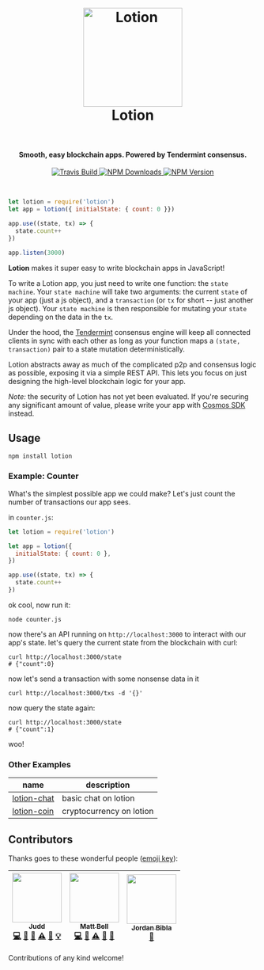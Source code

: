 <h1 align="center">
  <br>
  <a href="https://github.com/keppel/lotion"><img src="https://user-images.githubusercontent.com/1269291/33154609-741d0d46-cfb7-11e7-9381-ac82418e8fdc.jpg" alt="Lotion" width="200"></a>
  <br>
      Lotion
  <br>
  <br>
</h1>

<h4 align="center">Smooth, easy blockchain apps. Powered by Tendermint consensus.</h4>

<p align="center">
  <a href="https://travis-ci.org/keppel/lotion">
    <img src="https://img.shields.io/travis/keppel/lotion/master.svg"
         alt="Travis Build">
  </a>
  <a href="https://www.npmjs.com/package/lotion">
    <img src="https://img.shields.io/npm/dm/lotion.svg"
         alt="NPM Downloads">
  </a>
  <a href="https://www.npmjs.com/package/lotion">
    <img src="https://img.shields.io/npm/v/lotion.svg"
         alt="NPM Version">
  </a>
</p>
<br>

```js
let lotion = require('lotion')
let app = lotion({ initialState: { count: 0 }})

app.use((state, tx) => {
  state.count++
})

app.listen(3000)
```

**Lotion** makes it super easy to write blockchain apps in JavaScript!

To write a Lotion app, you just need to write one function: the `state machine`. Your `state machine` will take two arguments: the current `state` of your app (just a js object), and a `transaction` (or `tx` for short -- just another js object). Your `state machine` is then responsible for mutating your `state` depending on the data in the `tx`.

Under the hood, the [Tendermint](https://tendermint.com) consensus engine will keep all connected clients in sync with each other as long as your function maps a `(state, transaction)` pair to a state mutation deterministically.

Lotion abstracts away as much of the complicated p2p and consensus logic as possible, exposing it via a simple REST API. This lets you focus on just designing the high-level blockchain logic for your app.

*Note:* the security of Lotion has not yet been evaluated. If you're securing any significant amount of value, please write your app with [Cosmos SDK](https://github.com/tendermint/basecoin) instead.


## Usage

```
npm install lotion
```

### Example: Counter
What's the simplest possible app we could make? Let's just count the number of transactions our app sees.

in `counter.js`:
```js
let lotion = require('lotion')

let app = lotion({
  initialState: { count: 0 },
})

app.use((state, tx) => {
  state.count++
})
```

ok cool, now run it:
```
node counter.js
```

now there's an API running on `http://localhost:3000` to interact with our app's state. let's query the current state from the blockchain with curl:

```
curl http://localhost:3000/state
# {"count":0}
```

now let's send a transaction with some nonsense data in it

```
curl http://localhost:3000/txs -d '{}'
```

now query the state again:

```
curl http://localhost:3000/state
# {"count":1}
```
woo!

### Other Examples

| name | description |
|------|-------------|
|[lotion-chat](https://github.com/keppel/lotion-chat) | basic chat on lotion |
|[lotion-coin](https://github.com/keppel/lotion-coin) | cryptocurrency on lotion | 







## Contributors

Thanks goes to these wonderful people ([emoji key](https://github.com/kentcdodds/all-contributors#emoji-key)):

<!-- ALL-CONTRIBUTORS-LIST:START - Do not remove or modify this section -->
<!-- prettier-ignore -->
| [<img src="https://avatars2.githubusercontent.com/u/1269291?v=4" width="100px;"/><br /><sub><b>Judd</b></sub>](https://twitter.com/juddkeppel)<br />[💻](https://github.com/keppel/lotion/commits?author=keppel "Code") [📖](https://github.com/keppel/lotion/commits?author=keppel "Documentation") [🤔](#ideas-keppel "Ideas, Planning, & Feedback") [⚠️](https://github.com/keppel/lotion/commits?author=keppel "Tests") [👀](#review-keppel "Reviewed Pull Requests") [💡](#example-keppel "Examples") | [<img src="https://avatars2.githubusercontent.com/u/398285?v=4" width="100px;"/><br /><sub><b>Matt Bell</b></sub>](https://github.com/mappum)<br />[💻](https://github.com/keppel/lotion/commits?author=mappum "Code") [🤔](#ideas-mappum "Ideas, Planning, & Feedback") [⚠️](https://github.com/keppel/lotion/commits?author=mappum "Tests") [🔌](#plugin-mappum "Plugin/utility libraries") [👀](#review-mappum "Reviewed Pull Requests") | [<img src="https://avatars1.githubusercontent.com/u/6021933?v=4" width="100px;"/><br /><sub><b>Jordan Bibla</b></sub>](http://www.jordanbibla.com)<br />[🎨](#design-jolesbi "Design") |
| :---: | :---: | :---: |
<!-- ALL-CONTRIBUTORS-LIST:END -->

Contributions of any kind welcome!